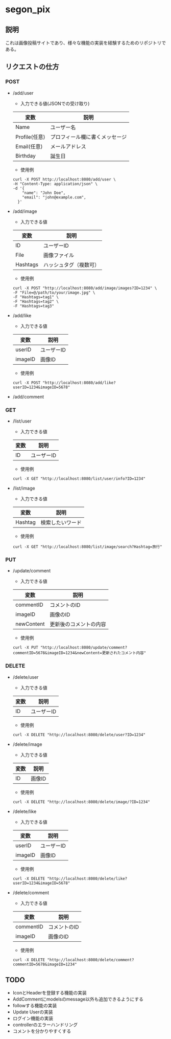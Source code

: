 # segon_pix

## 説明
これは画像投稿サイトであり、様々な機能の実装を経験するためのリポジトリである。


## リクエストの仕方

### POST

- /add/user

    - 入力できる値(JSONでの受け取り)

    | 変数      |     説明     | 
    |-----------|-----------|
    |Name       |  ユーザー名   |       
    |Profile(任意)    |  プロフィール欄に書くメッセージ  |      
    |Email(任意)      |  メールアドレス  |      
    |Birthday   |  誕生日      |

    - 使用例

    ```
    curl -X POST http://localhost:8080/add/user \
    -H "Content-Type: application/json" \
    -d '{
        "name": "John Doe",
        "email": "john@example.com",
      }'
    ```
- /add/image
    - 入力できる値

    | 変数      | 説明|
    |-----------|-----|
    |ID       |   ユーザーID   |
    |File    |   画像ファイル   |
    |Hashtags     | ハッシュタグ（複数可） | 


    - 使用例

    ```
    curl -X POST "http://localhost:8080/add/image/images?ID=1234" \
  -F "File=@/path/to/your/image.jpg" \
  -F "Hashtags=tag1" \
  -F "Hashtags=tag2" \
  -F "Hashtags=tag3"

    ```
- /add/like
    - 入力できる値

    | 変数      |     説明     | 
    |-----------|-----------|
    |userID     |  ユーザーID  |       
    |imageID    |  画像ID  |      

    - 使用例

    ```
    curl -X POST "http://localhost:8080/add/like?userID=1234&imageID=5678"
    ```
- /add/comment

### GET

- /list/user
    - 入力できる値

    | 変数      |     説明     | 
    |-----------|-----------|
    |ID       |  ユーザーID   |       

    - 使用例

    ```
    curl -X GET "http://localhost:8080/list/user/info?ID=1234"
    ```
- /list/image
    - 入力できる値

    | 変数      |     説明     | 
    |-----------|-----------|
    |Hashtag       |  検索したいワード   |       

    - 使用例

    ```
    curl -X GET "http://localhost:8080/list/image/search?Hashtag=旅行"
    ```

### PUT

- /update/comment
    - 入力できる値

    | 変数      |     説明     | 
    |-----------|-----------|
    |commentID       |  コメントのID  |       
    |imageID    |  画像のID  |      
    |newContent       |  更新後のコメントの内容  |      


    - 使用例

    ```
   curl -X PUT "http://localhost:8080/update/comment?commentID=5678&imageID=1234&newContent=更新されたコメント内容"
    ```

### DELETE

- /delete/user
    - 入力できる値

    | 変数      |    説明     | 
    |-----------|-----------|
    |ID       |  ユーザーID   |       

    - 使用例

    ```
    curl -X DELETE "http://localhost:8080/delete/user?ID=1234"
    ```
- /delete/image
    - 入力できる値

    | 変数      |     説明     | 
    |-----------|-----------|
    |ID       |   画像ID  |       

    - 使用例

    ```
    curl -X DELETE "http://localhost:8080/delete/image/?ID=1234"
    ```
- /delete/like
    - 入力できる値

    | 変数      |     説明     | 
    |-----------|-----------|
    |userID     |  ユーザーID  |       
    |imageID    |  画像ID  |       

    - 使用例

    ```
    curl -X DELETE "http://localhost:8080/delete/like?userID=1234&imageID=5678"
    ```
- /delete/comment
    - 入力できる値

    | 変数      |     説明     | 
    |-----------|-----------|
    |commentID       |  コメントのID  |       
    |imageID    |  画像のID  |      
    - 使用例

    ```
    curl -X DELETE "http://localhost:8080/delete/comment?commentID=5678&imageID=1234"
    ```



## TODO

- IconとHeaderを登録する機能の実装
- AddCommentにmodelsのmessage以外も追加できるようにする
- followする機能の実装
- Update Userの実装
- ログイン機能の実装
- controllerのエラーハンドリング
- コメントを分かりやすくする